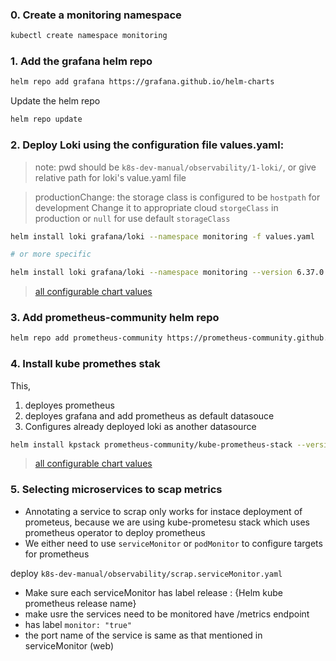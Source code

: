 ### 0. Create a monitoring namespace

```bash
kubectl create namespace monitoring
```

### 1. Add the grafana helm repo

```bash
helm repo add grafana https://grafana.github.io/helm-charts
```

Update the helm repo

```bash
helm repo update
```

### 2. Deploy Loki using the configuration file values.yaml:

> note: pwd should be `k8s-dev-manual/observability/1-loki/`, or give relative path for loki's value.yaml file

> productionChange: the storage class is configured to be `hostpath` for development
> Change it to appropriate cloud `storgeClass` in production or `null` for use default `storageClass`

```bash
helm install loki grafana/loki --namespace monitoring -f values.yaml

# or more specific

helm install loki grafana/loki --namespace monitoring --version 6.37.0 --values k8s-dev-manual/observability/2-loki/values.yaml
```

> [all configurable chart values]("https://github.com/grafana/loki/blob/main/production/helm/loki/values.yaml")

### 3. Add prometheus-community helm repo

```bash
helm repo add prometheus-community https://prometheus-community.github.io/helm-charts
```

### 4. Install kube promethes stak

This,

1. deployes prometheus
2. deployes grafana and add prometheus as default datasouce
3. Configures already deployed loki as another datasource

```bash
helm install kpstack prometheus-community/kube-prometheus-stack --version 77.0.2 --namespace monitoring --values {change: relative path}/values.yaml
```

> [all configurable chart values]("https://github.com/prometheus-community/helm-charts/blob/main/charts/kube-prometheus-stack/values.yaml")

### 5. Selecting microservices to scap metrics

-  Annotating a service to scrap only works for instace deployment of prometeus, because we are using kube-prometesu stack which uses prometheus operator to deploy prometheus
-  We either need to use `serviceMonitor` or `podMonitor` to configure targets for prometheus

deploy `k8s-dev-manual/observability/scrap.serviceMonitor.yaml`

-  Make sure each serviceMonitor has label release : {Helm kube prometheus release name}
-  make usre the services need to be monitored have /metrics endpoint
-  has label `monitor: "true"`
-  the port name of the service is same as that mentioned in serviceMonitor (web)
